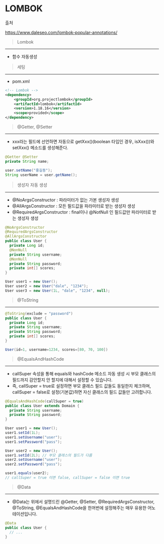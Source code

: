 LOMBOK
===
출처

https://www.daleseo.com/lombok-popular-annotations/

> Lombok
---
- 함수 자동생성
> 세팅
---
- pom.xml
```xml
<!-- Lombok -->
<dependency> 
    <groupId>org.projectlombok</groupId> 
    <artifactId>lombok</artifactId> 
    <version>1.18.16</version> 
    <scope>provided</scope> 
</dependency>
```
>@Getter, @Setter
---
- xxx라는 필드에 선언하면 자동으로 getXxx()(boolean 타입인 경우, isXxx())와 setXxx() 메소드를 생성해준다.
```java
@Getter @Setter
private String name;
```
```java
user.setName("홍길동");
String userName = user.getName();
```
>생성자 자동 생성
---
- @NoArgsConstructor : 파라미터가 없는 가본 생성자 생성
- @AllArgsConstructor : 모든 필드값을 파라미터로 받는 생성자 생성
- @RequiredArgsConstructor : final이나 @NotNull 인 필드값만 파라미터로 받는 생성자 생성
```java
@NoArgsConstructor
@RequiredArgsConstructor
@AllArgsConstructor
public class User {
  private Long id;
  @NonNull
  private String username;
  @NonNull
  private String password;
  private int[] scores;
}
```
```java
User user1 = new User();
User user2 = new User("dale", "1234");
User user3 = new User(1L, "dale", "1234", null);
```
>@ToString
---
```java
@ToString(exclude = "password")
public class User {
  private Long id;
  private String username;
  private String password;
  private int[] scores;
}
```
```java
User(id=1, username=1234, scores=[80, 70, 100])
```
>@EqualsAndHashCode
---
-  callSuper 속성을 통해 equals와 hashCode 메소드 자동 생성 시 부모 클래스의 필드까지 감안할지 안 할지에 대해서 설정할 수 있습니다.
- 즉, callSuper = true로 설정하면 부모 클래스 필드 값들도 동일한지 체크하며, callSuper = false로 설정(기본값)하면 자신 클래스의 필드 값들만 고려합니다.
```java
@EqualsAndHashCode(callSuper = true)
public class User extends Domain {
  private String username;
  private String password;
}
```
```java
User user1 = new User();
user1.setId(1L);
user1.setUsername("user");
user1.setPassword("pass");

User user2 = new User();
user1.setId(2L); // 부모 클래스의 필드가 다름
user2.setUsername("user");
user2.setPassword("pass");

user1.equals(user2);
// callSuper = true 이면 false, callSuper = false 이면 true
```
>@Data
---
- @Data는 위에서 설명드린 @Getter, @Setter, @RequiredArgsConstructor, @ToString, @EqualsAndHashCode을 한꺼번에 설정해주는 매우 유용한 어노테이션입니다.
```java
@Data
public class User {
  // ...
}
```